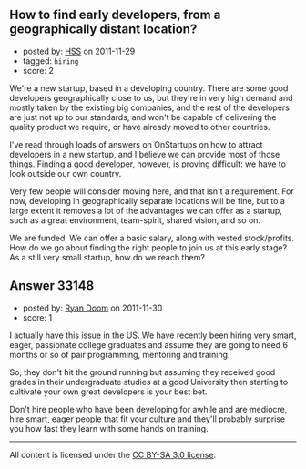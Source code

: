 ## How to find early developers, from a geographically distant location?

- posted by: [HSS](https://stackexchange.com/users/-1/6693-hss) on 2011-11-29
- tagged: `hiring`
- score: 2

We're a new startup, based in a developing country. There are some good developers geographically close to us, but they're in very high demand and mostly taken by the existing big companies, and the rest of the developers are just not up to our standards, and won't be capable of delivering the quality product we require, or have already moved to other countries.

I've read through loads of answers on OnStartups on how to attract developers in a new startup, and I believe we can provide most of those things. Finding a good developer, however, is proving difficult: we have to look outside our own country.

Very few people will consider moving here, and that isn't a requirement. For now, developing in geographically separate locations will be fine, but to a large extent it removes a lot of the advantages we can offer as a startup, such as a great environment, team-spirit, shared vision, and so on. 

We are funded. We can offer a basic salary, along with vested stock/profits. How do we go about finding the right people to join us at this early stage? As a still very small startup, how do we reach them?


## Answer 33148

- posted by: [Ryan Doom](https://stackexchange.com/users/-1/5655-ryan-doom) on 2011-11-30
- score: 1

I actually have this issue in the US. We have recently been hiring very smart, eager, passionate college graduates and assume they are going to need 6 months or so of pair programming, mentoring and training.  

So, they don't hit the ground running but assuming they received good grades in their undergraduate studies at a good University then starting to cultivate your own great developers is your best bet.

Don't hire people who have been developing for awhile and are mediocre, hire smart, eager people that fit your culture and they'll probably surprise you how fast they learn with some hands on training.





---

All content is licensed under the [CC BY-SA 3.0 license](https://creativecommons.org/licenses/by-sa/3.0/).
